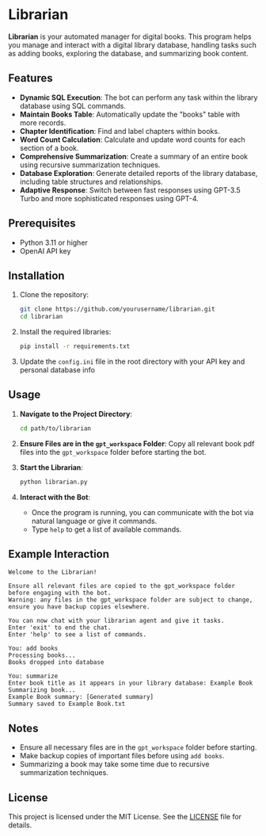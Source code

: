 # Librarian

**Librarian** is your automated manager for digital books. This program helps you manage and interact with a digital library database, handling tasks such as adding books, exploring the database, and summarizing book content.

## Features

- **Dynamic SQL Execution**: The bot can perform any task within the library database using SQL commands.
- **Maintain Books Table**: Automatically update the "books" table with more records.
- **Chapter Identification**: Find and label chapters within books.
- **Word Count Calculation**: Calculate and update word counts for each section of a book.
- **Comprehensive Summarization**: Create a summary of an entire book using recursive summarization techniques.
- **Database Exploration**: Generate detailed reports of the library database, including table structures and relationships.
- **Adaptive Response**: Switch between fast responses using GPT-3.5 Turbo and more sophisticated responses using GPT-4.

## Prerequisites

- Python 3.11 or higher
- OpenAI API key

## Installation

1. Clone the repository:
    ```bash
    git clone https://github.com/yourusername/librarian.git
    cd librarian
    ```

2. Install the required libraries:
    ```bash
    pip install -r requirements.txt
    ```

3. Update the `config.ini` file in the root directory with your API key and personal database info


## Usage

1. **Navigate to the Project Directory**:
    ```bash
    cd path/to/librarian
    ```

2. **Ensure Files are in the `gpt_workspace` Folder**:
    Copy all relevant book pdf files into the `gpt_workspace` folder before starting the bot.

3. **Start the Librarian**:
    ```bash
    python librarian.py
    ```

4. **Interact with the Bot**:
    - Once the program is running, you can communicate with the bot via natural language or give it commands.
    - Type `help` to get a list of available commands.


## Example Interaction

```plaintext
Welcome to the Librarian!

Ensure all relevant files are copied to the gpt_workspace folder before engaging with the bot.
Warning: any files in the gpt_workspace folder are subject to change, ensure you have backup copies elsewhere.

You can now chat with your librarian agent and give it tasks.
Enter 'exit' to end the chat.
Enter 'help' to see a list of commands.

You: add books
Processing books...
Books dropped into database

You: summarize
Enter book title as it appears in your library database: Example Book
Summarizing book...
Example Book summary: [Generated summary]
Summary saved to Example Book.txt
```

## Notes

- Ensure all necessary files are in the `gpt_workspace` folder before starting.
- Make backup copies of important files before using `add books`.
- Summarizing a book may take some time due to recursive summarization techniques.

## License

This project is licensed under the MIT License. See the [LICENSE](LICENSE) file for details.


